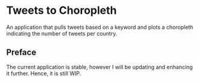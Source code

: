 # Tweets to Choropleth
An application that pulls tweets based on a keyword and plots a choropleth indicating the number of tweets per country.

## Preface
The current application is stable, however I will be updating and enhancing it further. Hence, it is still WIP.

